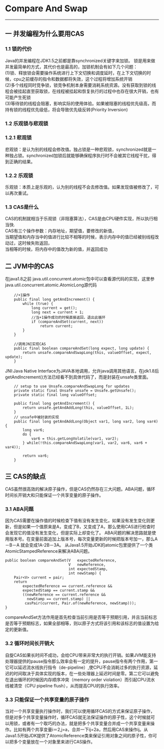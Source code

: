 # Compare And Swap
---
## 一 并发编程为什么要用CAS
 
### 1.1 锁的代价 
Java的并发编程在JDK1.5之前都是靠synchronized关键字来加锁。 锁是用来做并发最简单的方式，其代价也是最高的，加锁机制会有如下几个问题：<br>
(1)锁、释放锁会需要操作系统进行上下文切换和调度延时，在上下文切换的时候，cpu之前缓存的指令和数据都将失效，这个过程将增加系统开销<br>
(2)多个线程同时竞争锁，锁竞争机制本身需要消耗系统资源。没有获取到锁的线程会被挂起直至获取锁，在线程被挂起和恢复执行的过程中也存在很大开销，也有可能产生死锁<br>
(3)等待锁的线程会阻塞，影响实际的使用体验。如果被阻塞的线程优先级高，而持有锁的线程优先级低，将会导致优先级反转(Priority Inversion)<br>
### 1.2 乐观锁与悲观锁
### 1.2.1 悲观锁
悲观锁：是认为别的线程会修改值。独占锁是一种悲观锁，synchronized就是一种独占锁。synchronized加锁后就能够确保程序执行时不会被其它线程干扰，得到正确的结果。
### 1.2.2 乐观锁
乐观锁：本质上是乐观的，认为别的线程不会去修改值。如果发现值被修改了，可以再次重试。
### 1.3 CAS是什么 
CAS的机制就相当于乐观锁（非阻塞算法），CAS是由CPU硬件实现，所以执行相当快.<br>
CAS有三个操作参数：内存地址，期望值，要修改的新值，<br>
当期望值和内存当中的值进行比较不相等的时候，表示内存中的值已经被别线程改动过，这时候失败返回，<br>
当相等的时候，将内存中的值改为新的值，并返回成功

## 二 JVM中的CAS
在java1.8之前 java.util.concurrent.atomic包中可以查看源代码的实现，这里参java.util.concurrent.atomic.AtomicLong源代码  
        
        //+1操作
        public final long getAndIncrement() {
            while (true) {
                long current = get();
                long next = current + 1;
                //当+1操作成功的时候直接返回，退出此循环
                if (compareAndSet(current, next))
                    return current;
            }
        }
    
        //调用JNI实现CAS
        public final boolean compareAndSet(long expect, long update) {
            return unsafe.compareAndSwapLong(this, valueOffset, expect, update);
        }
        
JNI:Java Native Interface为JAVA本地调用，允许java调用其他语言。在jdk1.8后getAndIncrement()方法已经看不到具体代码了，而是封装在unsafe类里面。

        // setup to use Unsafe.compareAndSwapLong for updates
        private static final Unsafe unsafe = Unsafe.getUnsafe();
        private static final long valueOffset;
        
        public final long getAndIncrement() {
            return unsafe.getAndAddLong(this, valueOffset, 1L);
        }
        // unsafe中被封装的实现
        public final long getAndAddLong(Object var1, long var2, long var4) {
            long var6;
            do {
                var6 = this.getLongVolatile(var1, var2);
            } while(!this.compareAndSwapLong(var1, var2, var6, var6 + var4));
    
            return var6;
        }
        
## 三 CAS的缺点
CAS虽然很高效的解决原子操作，但是CAS仍然存在三大问题。ABA问题，循环时间长开销大和只能保证一个共享变量的原子操作。
### 3.1 ABA问题
因为CAS需要在操作值的时候检查下值有没有发生变化，如果没有发生变化则更新，但是如果一个值原来是A，变成了B，又变成了A，那么使用CAS进行检查时会发现它的值没有发生变化，但是实际上却变化了。
ABA问题的解决思路就是使用版本号。在变量前面追加上版本号，每次变量更新的时候把版本号加一，那么A－B－A 就会变成1A-2B－3A。
从Java1.5开始JDK的atomic包里提供了一个类AtomicStampedReference来解决ABA问题。
    
    public boolean compareAndSet(V   expectedReference,
                                 V   newReference,
                                 int expectedStamp,
                                 int newStamp) {
        Pair<V> current = pair;
        return
            expectedReference == current.reference &&
            expectedStamp == current.stamp &&
            ((newReference == current.reference &&
              newStamp == current.stamp) ||
             casPair(current, Pair.of(newReference, newStamp)));
    }


compareAndSet方法作用是首先检查当前引用是否等于预期引用，并且当前标志是否等于预期标志，如果全部相等，则以原子方式将该引用和该标志的值设置为给定的更新值。

### 3.2 循环时间长开销大
自旋CAS如果长时间不成功，会给CPU带来非常大的执行开销。如果JVM能支持处理器提供的pause指令那么效率会有一定的提升，pause指令有两个作用，第一它可以延迟流水线执行指令（de-pipeline）,使CPU不会消耗过多的执行资源，延迟的时间取决于具体实现的版本，在一些处理器上延迟时间是零。第二它可以避免在退出循环的时候因内存顺序冲突（memory order violation）而引起CPU流水线被清空（CPU pipeline flush），从而提高CPU的执行效率。
### 3.3 只能保证一个共享变量的原子操作
当对一个共享变量执行操作时，我们可以使用循环CAS的方式来保证原子操作，但是对多个共享变量操作时，循环CAS就无法保证操作的原子性，这个时候就可以用锁，或者有一个取巧的办法，就是把多个共享变量合并成一个共享变量来操作。比如有两个共享变量i＝2,j=a，合并一下ij=2a，然后用CAS来操作ij。从Java1.5开始JDK提供了AtomicReference类来保证引用对象之间的原子性，你可以把多个变量放在一个对象里来进行CAS操作。
